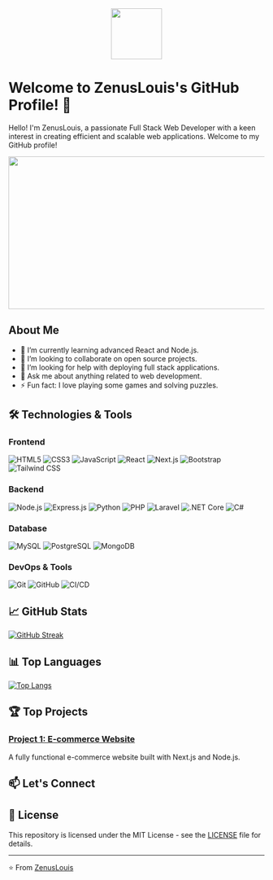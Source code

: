 <div id="header" align="center">
  <img src="https://media.giphy.com/media/M9gbBd9nbDrOTu1Mqx/giphy.gif" width="100"/>
</div>

# Welcome to ZenusLouis's GitHub Profile! 👋

Hello! I'm ZenusLouis, a passionate Full Stack Web Developer with a keen interest in creating efficient and scalable web applications. Welcome to my GitHub profile!

<div align="center">
  <img src="https://media.giphy.com/media/dWesBcTLavkZuG35MI/giphy.gif" width="600" height="300"/>
</div>

## About Me

- 🌱 I’m currently learning advanced React and Node.js.
- 👯 I’m looking to collaborate on open source projects.
- 🤔 I’m looking for help with deploying full stack applications.
- 💬 Ask me about anything related to web development.
- ⚡ Fun fact: I love playing some games and solving puzzles.

## 🛠️ Technologies & Tools

### Frontend
![HTML5](https://img.shields.io/badge/HTML5-E34F26?style=flat&logo=html5&logoColor=white)
![CSS3](https://img.shields.io/badge/CSS3-1572B6?style=flat&logo=css3&logoColor=white)
![JavaScript](https://img.shields.io/badge/JavaScript-F7DF1E?style=flat&logo=javascript&logoColor=black)
![React](https://img.shields.io/badge/React-61DAFB?style=flat&logo=react&logoColor=black)
![Next.js](https://img.shields.io/badge/Next.js-000000?style=flat&logo=nextdotjs&logoColor=white)
![Bootstrap](https://img.shields.io/badge/Bootstrap-7952B3?style=flat&logo=bootstrap&logoColor=white)
![Tailwind CSS](https://img.shields.io/badge/Tailwind_CSS-38B2AC?style=flat&logo=tailwind-css&logoColor=white)

### Backend
![Node.js](https://img.shields.io/badge/Node.js-339933?style=flat&logo=nodedotjs&logoColor=white)
![Express.js](https://img.shields.io/badge/Express.js-000000?style=flat&logo=express&logoColor=white)
![Python](https://img.shields.io/badge/Python-3776AB?style=flat&logo=python&logoColor=white)
![PHP](https://img.shields.io/badge/PHP-777BB4?style=flat&logo=php&logoColor=white)
![Laravel](https://img.shields.io/badge/Laravel-FF2D20?style=flat&logo=laravel&logoColor=white)
![.NET Core](https://img.shields.io/badge/.NET_Core-512BD4?style=flat&logo=dot-net&logoColor=white)
![C#](https://img.shields.io/badge/C%23-239120?style=flat&logo=c-sharp&logoColor=white)

### Database
![MySQL](https://img.shields.io/badge/MySQL-4479A1?style=flat&logo=mysql&logoColor=white)
![PostgreSQL](https://img.shields.io/badge/PostgreSQL-336791?style=flat&logo=postgresql&logoColor=white)
![MongoDB](https://img.shields.io/badge/MongoDB-47A248?style=flat&logo=mongodb&logoColor=white)

### DevOps & Tools
![Git](https://img.shields.io/badge/Git-F05032?style=flat&logo=git&logoColor=white)
![GitHub](https://img.shields.io/badge/GitHub-181717?style=flat&logo=github&logoColor=white)
![CI/CD](https://img.shields.io/badge/CI%2FCD-4285F4?style=flat&logo=google-cloud&logoColor=white)

## 📈 GitHub Stats

[![GitHub Streak](https://github-readme-streak-stats.herokuapp.com?user=ZenusLouis&theme=dark)](https://git.io/streak-stats)

## 📊 Top Languages

[![Top Langs](https://github-readme-stats.vercel.app/api/top-langs/?username=ZenusLouis)](https://github.com/anuraghazra/github-readme-stats)

## 🏆 Top Projects

### [Project 1: E-commerce Website](https://github.com/ZenusLouis/ecommerce)
A fully functional e-commerce website built with Next.js and Node.js.

## 📫 Let's Connect


## 📜 License

This repository is licensed under the MIT License - see the [LICENSE](LICENSE) file for details.

---

⭐️ From [ZenusLouis](https://github.com/ZenusLouis)
